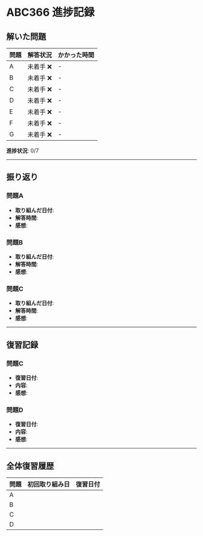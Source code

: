 # ABC366 進捗記録

## 解いた問題
| 問題 | 解答状況 | かかった時間 |
|------|----------|--------------|
| A    | 未着手 ❌ | -            |
| B    | 未着手 ❌ | -            |
| C    | 未着手 ❌ | -            |
| D    | 未着手 ❌ | -            |
| E    | 未着手 ❌ | -            |
| F    | 未着手 ❌ | -            |
| G    | 未着手 ❌ | -            |

**進捗状況**: 0/7

---

## 振り返り
### 問題A
- **取り組んだ日付**: 
- **解答時間**: 
- **感想**: 

### 問題B
- **取り組んだ日付**: 
- **解答時間**: 
- **感想**: 

### 問題C
- **取り組んだ日付**: 
- **解答時間**: 
- **感想**: 

---

## 復習記録
### 問題C
- **復習日付**: 
- **内容**: 
- **感想**: 

### 問題D
- **復習日付**: 
- **内容**: 
- **感想**: 

---

## 全体復習履歴
| 問題 | 初回取り組み日 | 復習日付 |
|------|----------------|----------|
| A    |                |          |
| B    |                |          |
| C    |                |          |
| D    |                |          |
